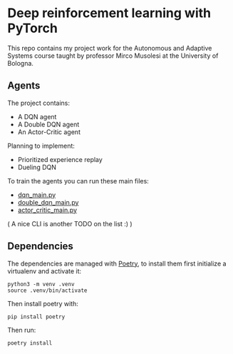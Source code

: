 # Deep reinforcement learning with PyTorch
This repo contains my project work for the Autonomous and Adaptive Systems course taught by professor Mirco Musolesi at the University of Bologna.

## Agents
The project contains:
* A DQN agent
* A Double DQN agent
* An Actor-Critic agent

Planning to implement:
* Prioritized experience replay
* Dueling DQN

To train the agents you can run these main files:
* [dqn_main.py](https://github.com/alessandropacielli/autonomous_systems_project/blob/master/dqn_main.py)
* [double_dqn_main.py](https://github.com/alessandropacielli/autonomous_systems_project/blob/master/double_dqn_main.py)
* [actor_critic_main.py](https://github.com/alessandropacielli/autonomous_systems_project/blob/master/actor_critic_main.py)

( A nice CLI is another TODO on the list :) )

## Dependencies
The dependencies are managed with [Poetry](https://python-poetry.org/), to install them first initialize a virtualenv and activate it:
```
python3 -m venv .venv
source .venv/bin/activate
```
Then install poetry with:
```
pip install poetry
```
Then run:
```
poetry install
```
